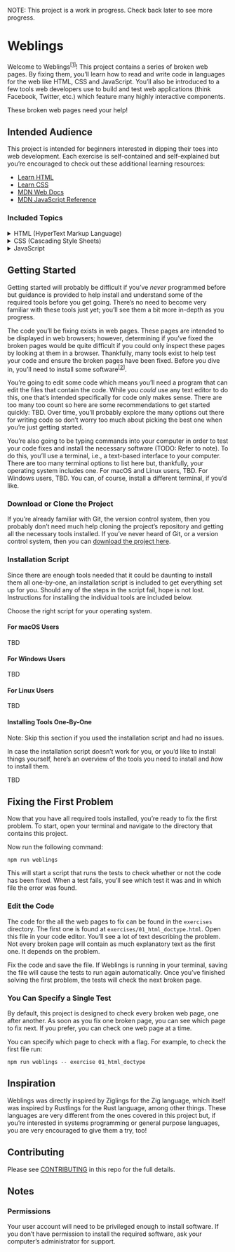 NOTE: This project is a work in progress. Check back later to see more progress.

# Weblings

Welcome to Weblings<sup>[<a href="#inspiration">1</a>]</sup>! This project
contains a series of broken web pages. By fixing them, you’ll learn how to read
and write code in languages for the web like HTML, CSS and JavaScript. You’ll
also be introduced to a few tools web developers use to build and test web
applications (think Facebook, Twitter, etc.) which feature many highly
interactive components.

These broken web pages need your help!

## Intended Audience

This project is intended for beginners interested in dipping their toes into web
development. Each exercise is self-contained and self-explained but you’re
encouraged to check out these additional learning resources:

* [Learn HTML](https://web.dev/learn/html/)
* [Learn CSS](https://web.dev/learn/css/)
* [MDN Web Docs](https://developer.mozilla.org/en-US/)
* [MDN JavaScript Reference](https://developer.mozilla.org/en-US/docs/Web/JavaScript)

### Included Topics

<p>
  <details>
    <summary>HTML (HyperText Markup Language)</summary>
    <ul>
      <li>Document structure</li>
      <li>Metadata</li>
      <li>Semantic markup</li>
      <li>Typography</li>
      <li>Attributes</li>
      <li>Links</li>
      <li>Lists</li>
      <li>Navigation</li>
      <li>Tables</li>
      <li>Forms</li>
      <li>Images</li>
      <li>Audio and video</li>
    </ul>
  </details>
  <details>
    <summary>CSS (Cascading Style Sheets)</summary>
    <ul>
      <li>Box model</li>
      <li>Selectors</li>
      <li>Cascade</li>
      <li>Specificity</li>
      <li>Inheritance</li>
      <li>Color</li>
      <li>Sizing</li>
      <li>Spacing</li>
      <li>Layout</li>
      <li>Flexbox</li>
      <li>Grid</li>
      <li>Pseudo-classes</li>
      <li>Borders</li>
      <li>Shadows</li>
      <li>Animations</li>
      <li>Transitions</li>
    </ul>
  </details>
  <details>
    <summary>JavaScript</summary>
    <ul>
      <li>TBD</li>
    </ul>
  </details>
</p>

## Getting Started

Getting started will probably be difficult if you’ve *never* programmed before
but guidance is provided to help install and understand some of the required
tools before you get going. There’s no need to become very familiar with these
tools just yet; you’ll see them a bit more in-depth as you progress.

The code you’ll be fixing exists in web pages. These pages are intended to be
displayed in web browsers; however, determining if you’ve fixed the broken pages
would be quite difficult if you could only inspect these pages by looking at
them in a browser. Thankfully, many tools exist to help test your code and
ensure the broken pages have been fixed. Before you dive in, you’ll need to
install some software<sup>[<a href="#permissions">2</a>]</sup>.

You’re going to edit some code which means you’ll need a program that can edit
the files that contain the code. While you *could* use any text editor to do
this, one that’s intended specifically for code only makes sense. There are too
many too count so here are some recommendations to get started quickly: TBD.
Over time, you’ll probably explore the many options out there for writing code
so don’t worry too much about picking the best one when you’re just getting
started.

You’re also going to be typing commands into your computer in order to test your
code fixes and install the necessary software (TODO: Refer to note). To do this,
you’ll use a terminal, i.e., a text-based interface to your computer. There are
too many terminal options to list here but, thankfully, your operating system
includes one. For macOS and Linux users, TBD. For Windows users, TBD. You can,
of course, install a different terminal, if you’d like.

### Download or Clone the Project

If you’re already familiar with Git, the version control system, then you
probably don’t need much help cloning the project’s repository and getting all
the necessary tools installed. If you’ve never heard of Git, or a version
control system, then you can [download the project here](TBD).

### Installation Script

Since there are enough tools needed that it could be daunting to install them
all one-by-one, an installation script is included to get everything set up for
you. Should any of the steps in the script fail, hope is not lost. Instructions
for installing the individual tools are included below.

Choose the right script for your operating system.

#### For macOS Users

TBD

#### For Windows Users

TBD

#### For Linux Users

TBD

#### Installing Tools One-By-One

Note: Skip this section if you used the installation script and had no issues.

In case the installation script doesn’t work for you, or you’d like to install
things yourself, here’s an overview of the tools you need to install and *how*
to install them.

TBD

## Fixing the First Problem

Now that you have all required tools installed, you’re ready to fix the first
problem. To start, open your terminal and navigate to the directory that
contains this project.

Now run the following command:

`npm run weblings`

This will start a script that runs the tests to check whether or not the code
has been fixed. When a test fails, you’ll see which test it was and in which
file the error was found.

### Edit the Code

The code for the all the web pages to fix can be found in the `exercises`
directory. The first one is found at `exercises/01_html_doctype.html`. Open this
file in your code editor. You’ll see a lot of text describing the problem. Not
every broken page will contain as much explanatory text as the first one. It
depends on the problem.

Fix the code and save the file. If Weblings is running in your terminal, saving
the file will cause the tests to run again automatically. Once you’ve finished
solving the first problem, the tests will check the next broken page.

### You Can Specify a Single Test

By default, this project is designed to check every broken web page, one after
another. As soon as you fix one broken page, you can see which page to fix
next. If you prefer, you can check one web page at a time.

You can specify which page to check with a flag. For example, to check the first
file run:

`npm run weblings -- exercise 01_html_doctype`

## Inspiration

Weblings was directly inspired by Ziglings for the Zig language, which itself
was inspired by Rustlings for the Rust language, among other things. These
languages are very different from the ones covered in this project but, if
you’re interested in systems programming or general purpose languages, you are
very encouraged to give them a try, too!

<!--
  TODO:
    * Mention the HTML, CSS and JavaScript resources that inspired the exercises
      in the project.
-->

## Contributing

Please see [CONTRIBUTING](TBD) in this repo for the full details.

## Notes

### Permissions

Your user account will need to be privileged enough to install software. If
you don’t have permission to install the required software, ask your computer’s
administrator for support.
